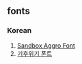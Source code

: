 ## fonts
### Korean
1. [Sandbox Aggro Font](https://sandbox.co.kr/fonts/aggro)
2. [기후위기 폰트](https://kampanjat.hs.fi/climatefont/)